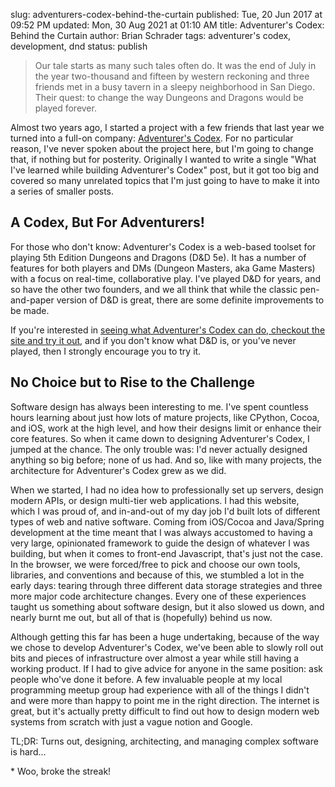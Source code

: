 slug: adventurers-codex-behind-the-curtain
published: Tue, 20 Jun 2017 at 09:52 PM
updated: Mon, 30 Aug 2021 at 01:10 AM
title: Adventurer's Codex: Behind the Curtain
author: Brian Schrader
tags: adventurer's codex, development, dnd
status: publish

> Our tale starts as many such tales often do. It was the end of July in the year two-thousand and fifteen by western reckoning and three friends met in a busy tavern in a sleepy neighborhood in San Diego. Their quest: to change the way Dungeons and Dragons would be played forever.

Almost two years ago, I started a project with a few friends that last year we turned into a full-on company: [Adventurer's Codex][ac-home]. For no particular reason, I've never spoken about the project here, but I'm going to change that, if nothing but for posterity. Originally I wanted to write a single "What I've learned while building Adventurer's Codex" post, but it got too big and covered so many unrelated topics that I'm just going to have to make it into a series of smaller posts.


## A Codex, But For Adventurers!

For those who don't know: Adventurer's Codex is a web-based toolset for playing 5th Edition Dungeons and Dragons (D&D 5e). It has a number of features for both players and DMs (Dungeon Masters, aka Game Masters) with a focus on real-time, collaborative play. I've played D&D for years, and so have the other two founders, and we all think that while the classic pen-and-paper version of D&D is great, there are some definite improvements to be made.

If you're interested in [seeing what Adventurer's Codex can do, checkout the site and try it out][ac-home], and if you don't know what D&D is, or you've never played, then I strongly encourage you to try it.


## No Choice but to Rise to the Challenge

Software design has always been interesting to me. I've spent countless hours learning about just how lots of mature projects, like CPython, Cocoa, and iOS, work at the high level, and how their designs limit or enhance their core features. So when it came down to designing Adventurer's Codex, I jumped at the chance. The only trouble was: I'd never actually designed anything so big before; none of us had. And so, like with many projects, the architecture for Adventurer's Codex grew as we did.

When we started, I had no idea how to professionally set up servers, design modern APIs, or design multi-tier web applications. I had this website, which I was proud of, and in-and-out of my day job I'd built lots of different types of web and native software. Coming from iOS/Cocoa and Java/Spring development at the time meant that I was always accustomed to having a very large, opinionated framework to guide the design of whatever I was building, but when it comes to front-end Javascript, that's just not the case. In the browser, we were forced/free to pick and choose our own tools, libraries, and conventions and because of this, we stumbled a lot in the early days: tearing through three different data storage strategies and three more major code architecture changes. Every one of these experiences taught us something about software design, but it also slowed us down, and nearly burnt me out, but all of that is (hopefully) behind us now.

Although getting this far has been a huge undertaking, because of the way we chose to develop Adventurer's Codex, we've been able to slowly roll out bits and pieces of infrastructure over almost a year while still having a working product. If I had to give advice for anyone in the same position: ask people who've done it before. A few invaluable people at my local programming meetup group had experience with all of the things I didn't and were more than happy to point me in the right direction. The internet is great, but it's actually pretty difficult to find out how to design modern web systems from scratch with just a vague notion and Google.

TL;DR: Turns out, designing, architecting, and managing complex software is hard...

<div class="footnote">
* Woo, broke the streak!
</div>


[ac-home]: //adventurerscodex.com/
